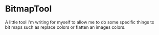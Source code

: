# BitmapTool
A little tool I'm writing for myself to allow me to do some specific things to bit maps such as replace colors or flatten an images colors.
